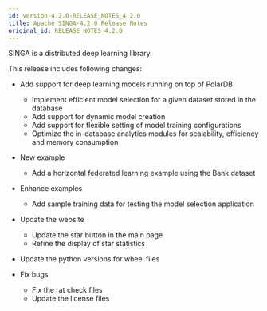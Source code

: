 ```yaml
---
id: version-4.2.0-RELEASE_NOTES_4.2.0
title: Apache SINGA-4.2.0 Release Notes
original_id: RELEASE_NOTES_4.2.0
---
```


<!--- Licensed to the Apache Software Foundation (ASF) under one or more contributor license agreements.  See the NOTICE file distributed with this work for additional information regarding copyright ownership.  The ASF licenses this file to you under the Apache License, Version 2.0 (the "License"); you may not use this file except in compliance with the License.  You may obtain a copy of the License at http://www.apache.org/licenses/LICENSE-2.0 Unless required by applicable law or agreed to in writing, software distributed under the License is distributed on an "AS IS" BASIS, WITHOUT WARRANTIES OR CONDITIONS OF ANY KIND, either express or implied.  See the License for the specific language governing permissions and limitations under the License.  -->

SINGA is a distributed deep learning library.

This release includes following changes:

- Add support for deep learning models running on top of PolarDB

  - Implement efficient model selection for a given dataset stored in the
    database
  - Add support for dynamic model creation
  - Add support for flexible setting of model training configurations
  - Optimize the in-database analytics modules for scalability, efficiency and
    memory consumption

- New example

  - Add a horizontal federated learning example using the Bank dataset

- Enhance examples

  - Add sample training data for testing the model selection application

- Update the website

  - Update the star button in the main page
  - Refine the display of star statistics

- Update the python versions for wheel files

- Fix bugs
  - Fix the rat check files
  - Update the license files
